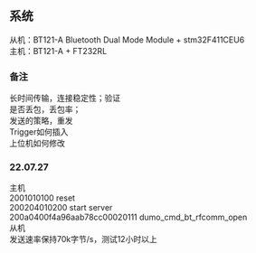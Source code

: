 ## 系统  
从机：BT121-A Bluetooth Dual Mode Module + stm32F411CEU6  
主机：BT121-A + FT232RL  

### 备注
长时间传输，连接稳定性；验证  
是否丢包，丢包率；  
发送的策略，重发  
Trigger如何插入  
上位机如何修改  


### 22.07.27  
主机  
2001010100  reset  
200204010200  start server  
200a0400f4a96aab78cc00020111  dumo_cmd_bt_rfcomm_open  
从机  
发送速率保持70k字节/s，测试12小时以上  

